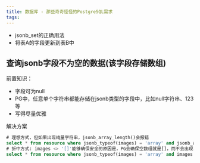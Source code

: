 ```yaml
---
title: 数据库 - 那些奇奇怪怪的PostgreSQL需求
tags:
---
```




- jsonb_set的正确用法
- 将表A的字段更新到表B中



## 查询jsonb字段不为空的数据(该字段存储数组)

前置知识：

- 字段可为null
- PG中，任意单个字符串都能存储在jsonb类型的字段中，比如null字符串、123等
- 写得尽量优雅

解决方案

```sql
# 理想方式，但如果出现纯量字符串，jsonb_array_length()会报错
select * from resource where jsonb_typeof(images) = 'array' and jsonb_array_length(images) > 0;
# 折中方式: images <> '[]'能够确保安全的原因是，PG会确保空数组就是[]，而不会出现[   ]这样的情况
select * from resource where jsonb_typeof(images) = 'array' and images <> '[]';
```

